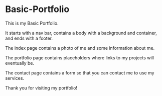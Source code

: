 # Basic-Portfolio

This is my Basic Portfolio.

It starts with a nav bar, contains a body with a background and container, and ends with a footer.

The index page contains a photo of me and some information about me.

The portfolio page contains placeholders where links to my projects will eventually be.

The contact page contains a form so that you can contact me to use my services.

Thank you for visiting my portfolio!